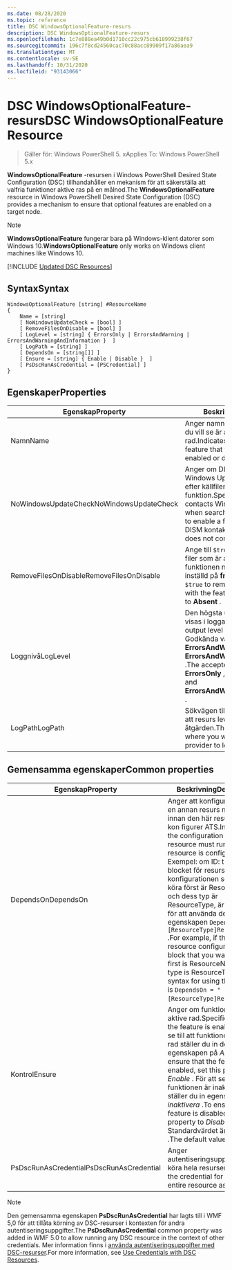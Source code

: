 ```yaml
---
ms.date: 08/28/2020
ms.topic: reference
title: DSC WindowsOptionalFeature-resurs
description: DSC WindowsOptionalFeature-resurs
ms.openlocfilehash: 1c7e888ea49b0d1710cc22c975cb618999238f67
ms.sourcegitcommit: 196c7f8cd24560cac70c88acc89909f17a86aea9
ms.translationtype: MT
ms.contentlocale: sv-SE
ms.lasthandoff: 10/31/2020
ms.locfileid: "93143066"
---
```

# <a name="dsc-windowsoptionalfeature-resource"></a><span data-ttu-id="d14e6-103">DSC WindowsOptionalFeature-resurs</span><span class="sxs-lookup"><span data-stu-id="d14e6-103">DSC WindowsOptionalFeature Resource</span></span>

> <span data-ttu-id="d14e6-104">Gäller för: Windows PowerShell 5. x</span><span class="sxs-lookup"><span data-stu-id="d14e6-104">Applies To: Windows PowerShell 5.x</span></span>

<span data-ttu-id="d14e6-105">**WindowsOptionalFeature** -resursen i Windows PowerShell Desired State Configuration (DSC) tillhandahåller en mekanism för att säkerställa att valfria funktioner aktive ras på en målnod.</span><span class="sxs-lookup"><span data-stu-id="d14e6-105">The **WindowsOptionalFeature** resource in Windows PowerShell Desired State Configuration (DSC) provides a mechanism to ensure that optional features are enabled on a target node.</span></span>

> [!NOTE]
> <span data-ttu-id="d14e6-106">**WindowsOptionalFeature** fungerar bara på Windows-klient datorer som Windows 10.</span><span class="sxs-lookup"><span data-stu-id="d14e6-106">**WindowsOptionalFeature** only works on Windows client machines like Windows 10.</span></span>

[!INCLUDE [Updated DSC Resources](../../../../../includes/dsc-resources.md)]

## <a name="syntax"></a><span data-ttu-id="d14e6-107">Syntax</span><span class="sxs-lookup"><span data-stu-id="d14e6-107">Syntax</span></span>

```Syntax
WindowsOptionalFeature [string] #ResourceName
{
    Name = [string]
    [ NoWindowsUpdateCheck = [bool] ]
    [ RemoveFilesOnDisable = [bool] ]
    [ LogLevel = [string] { ErrorsOnly | ErrorsAndWarning | ErrorsAndWarningAndInformation }  ]
    [ LogPath = [string] ]
    [ DependsOn = [string[]] ]
    [ Ensure = [string] { Enable | Disable }  ]
    [ PsDscRunAsCredential = [PSCredential] ]
}
```

## <a name="properties"></a><span data-ttu-id="d14e6-108">Egenskaper</span><span class="sxs-lookup"><span data-stu-id="d14e6-108">Properties</span></span>

|<span data-ttu-id="d14e6-109">Egenskap</span><span class="sxs-lookup"><span data-stu-id="d14e6-109">Property</span></span> |<span data-ttu-id="d14e6-110">Beskrivning</span><span class="sxs-lookup"><span data-stu-id="d14e6-110">Description</span></span> |
|---|---|
|<span data-ttu-id="d14e6-111">Namn</span><span class="sxs-lookup"><span data-stu-id="d14e6-111">Name</span></span> |<span data-ttu-id="d14e6-112">Anger namnet på den funktion som du vill se är aktive rad eller inaktive rad.</span><span class="sxs-lookup"><span data-stu-id="d14e6-112">Indicates the name of the feature that you want to ensure is enabled or disabled.</span></span> |
|<span data-ttu-id="d14e6-113">NoWindowsUpdateCheck</span><span class="sxs-lookup"><span data-stu-id="d14e6-113">NoWindowsUpdateCheck</span></span> |<span data-ttu-id="d14e6-114">Anger om DISM-kontakter Windows Update (WU) vid sökning efter källfiler för att aktivera en funktion.</span><span class="sxs-lookup"><span data-stu-id="d14e6-114">Specifies whether DISM contacts Windows Update (WU) when searching for the source files to enable a feature.</span></span> <span data-ttu-id="d14e6-115">Om inte `$true` DISM kontaktar Wu.</span><span class="sxs-lookup"><span data-stu-id="d14e6-115">If `$true`, DISM does not contact WU.</span></span> |
|<span data-ttu-id="d14e6-116">RemoveFilesOnDisable</span><span class="sxs-lookup"><span data-stu-id="d14e6-116">RemoveFilesOnDisable</span></span> |<span data-ttu-id="d14e6-117">Ange till `$true` om du vill ta bort alla filer som är associerade med funktionen när **Se** till att den är inställd på **frånvarande** .</span><span class="sxs-lookup"><span data-stu-id="d14e6-117">Set to `$true` to remove all files associated with the feature when **Ensure** is set to **Absent** .</span></span> |
|<span data-ttu-id="d14e6-118">Loggnivå</span><span class="sxs-lookup"><span data-stu-id="d14e6-118">LogLevel</span></span> |<span data-ttu-id="d14e6-119">Den högsta utmatnings nivån som visas i loggarna.</span><span class="sxs-lookup"><span data-stu-id="d14e6-119">The maximum output level shown in the logs.</span></span> <span data-ttu-id="d14e6-120">Godkända värden är: **ErrorsOnly** , **ErrorsAndWarning** och **ErrorsAndWarningAndInformation** .</span><span class="sxs-lookup"><span data-stu-id="d14e6-120">The accepted values are: **ErrorsOnly** , **ErrorsAndWarning** , and **ErrorsAndWarningAndInformation** .</span></span> |
|<span data-ttu-id="d14e6-121">LogPath</span><span class="sxs-lookup"><span data-stu-id="d14e6-121">LogPath</span></span> |<span data-ttu-id="d14e6-122">Sökvägen till logg filen där du vill att resurs leverantören ska logga åtgärden.</span><span class="sxs-lookup"><span data-stu-id="d14e6-122">The path to a log file where you want the resource provider to log the operation.</span></span> |

## <a name="common-properties"></a><span data-ttu-id="d14e6-123">Gemensamma egenskaper</span><span class="sxs-lookup"><span data-stu-id="d14e6-123">Common properties</span></span>

|<span data-ttu-id="d14e6-124">Egenskap</span><span class="sxs-lookup"><span data-stu-id="d14e6-124">Property</span></span> |<span data-ttu-id="d14e6-125">Beskrivning</span><span class="sxs-lookup"><span data-stu-id="d14e6-125">Description</span></span> |
|---|---|
|<span data-ttu-id="d14e6-126">DependsOn</span><span class="sxs-lookup"><span data-stu-id="d14e6-126">DependsOn</span></span> |<span data-ttu-id="d14e6-127">Anger att konfigurationen av en annan resurs måste köras innan den här resursen har kon figurer ATS.</span><span class="sxs-lookup"><span data-stu-id="d14e6-127">Indicates that the configuration of another resource must run before this resource is configured.</span></span> <span data-ttu-id="d14e6-128">Exempel: om ID: t för skript blocket för resurs konfigurationen som du vill köra först är ResourceName och dess typ är ResourceType, är syntaxen för att använda den här egenskapen `DependsOn = "[ResourceType]ResourceName"` .</span><span class="sxs-lookup"><span data-stu-id="d14e6-128">For example, if the ID of the resource configuration script block that you want to run first is ResourceName and its type is ResourceType, the syntax for using this property is `DependsOn = "[ResourceType]ResourceName"`.</span></span> |
|<span data-ttu-id="d14e6-129">Kontrol</span><span class="sxs-lookup"><span data-stu-id="d14e6-129">Ensure</span></span> |<span data-ttu-id="d14e6-130">Anger om funktionen är aktive rad.</span><span class="sxs-lookup"><span data-stu-id="d14e6-130">Specifies whether the feature is enabled.</span></span> <span data-ttu-id="d14e6-131">För att se till att funktionen är aktive rad ställer du in den här egenskapen på _Aktivera_ .</span><span class="sxs-lookup"><span data-stu-id="d14e6-131">To ensure that the feature is enabled, set this property to _Enable_ .</span></span> <span data-ttu-id="d14e6-132">För att se till att funktionen är inaktive rad ställer du in egenskapen på _inaktivera_ .</span><span class="sxs-lookup"><span data-stu-id="d14e6-132">To ensure that the feature is disabled, set the property to _Disable_ .</span></span> <span data-ttu-id="d14e6-133">Standardvärdet är _Enable_ .</span><span class="sxs-lookup"><span data-stu-id="d14e6-133">The default value is _Enable_ .</span></span> |
|<span data-ttu-id="d14e6-134">PsDscRunAsCredential</span><span class="sxs-lookup"><span data-stu-id="d14e6-134">PsDscRunAsCredential</span></span> |<span data-ttu-id="d14e6-135">Anger autentiseringsuppgifter för att köra hela resursen som.</span><span class="sxs-lookup"><span data-stu-id="d14e6-135">Sets the credential for running the entire resource as.</span></span> |

> [!NOTE]
> <span data-ttu-id="d14e6-136">Den gemensamma egenskapen **PsDscRunAsCredential** har lagts till i WMF 5,0 för att tillåta körning av DSC-resurser i kontexten för andra autentiseringsuppgifter.</span><span class="sxs-lookup"><span data-stu-id="d14e6-136">The **PsDscRunAsCredential** common property was added in WMF 5.0 to allow running any DSC resource in the context of other credentials.</span></span> <span data-ttu-id="d14e6-137">Mer information finns i [använda autentiseringsuppgifter med DSC-resurser](../../../configurations/runasuser.md).</span><span class="sxs-lookup"><span data-stu-id="d14e6-137">For more information, see [Use Credentials with DSC Resources](../../../configurations/runasuser.md).</span></span>
